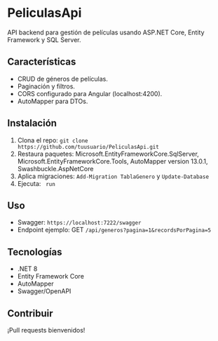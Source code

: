 ﻿# PeliculasApi

API backend para gestión de películas usando ASP.NET Core, Entity Framework y SQL Server.

## Características
- CRUD de géneros de películas.
- Paginación y filtros.
- CORS configurado para Angular (localhost:4200).
- AutoMapper para DTOs.

## Instalación
1. Clona el repo: `git clone https://github.com/tuusuario/PeliculasApi.git`
2. Restaura paquetes: Microsoft.EntityFrameworkCore.SqlServer, Microsoft.EntityFrameworkCore.Tools, AutoMapper version 13.0.1, Swashbuckle.AspNetCore
3. Aplica migraciones: `Add-Migration TablaGenero` y `Update-Database`
4. Ejecuta: ` run`

## Uso
- Swagger: `https://localhost:7222/swagger`
- Endpoint ejemplo: GET `/api/generos?pagina=1&recordsPorPagina=5`

## Tecnologías
- .NET 8
- Entity Framework Core
- AutoMapper
- Swagger/OpenAPI

## Contribuir
¡Pull requests bienvenidos!
